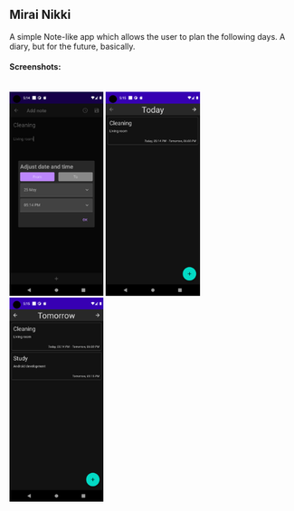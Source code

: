 <h2>Mirai Nikki</h2>
A simple Note-like app which allows the user to plan the following days. A diary, but for the future, basically.
<h4>Screenshots:</h4>
<br>
<img src="screenshot_note_add.png" width="33%"/>
<img src="screenshot_note_list_today.png" width="33%"/>
<img src="screenshot_note_list_tomorrow.png" width="33%"/>